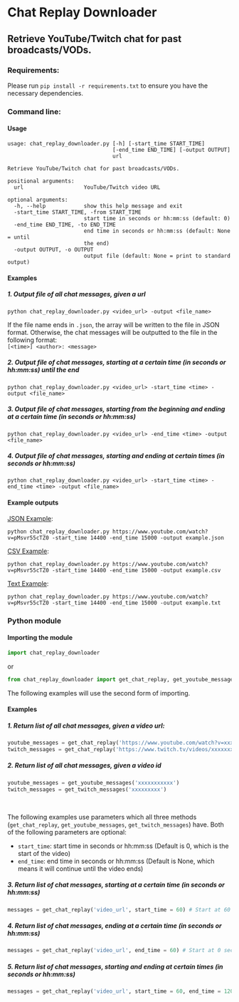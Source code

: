 # Chat Replay Downloader
## Retrieve YouTube/Twitch chat for past broadcasts/VODs.

### Requirements:
Please run `pip install -r requirements.txt` to ensure you have the necessary dependencies.

### Command line:
#### Usage
```
usage: chat_replay_downloader.py [-h] [-start_time START_TIME]
                                 [-end_time END_TIME] [-output OUTPUT]
                                 url

Retrieve YouTube/Twitch chat for past broadcasts/VODs.

positional arguments:
  url                   YouTube/Twitch video URL

optional arguments:
  -h, --help            show this help message and exit
  -start_time START_TIME, -from START_TIME
                        start time in seconds or hh:mm:ss (default: 0)
  -end_time END_TIME, -to END_TIME
                        end time in seconds or hh:mm:ss (default: None = until
                        the end)
  -output OUTPUT, -o OUTPUT
                        output file (default: None = print to standard output)
```

#### Examples
##### 1. Output file of all chat messages, given a url
```
python chat_replay_downloader.py <video_url> -output <file_name>
```


If the file name ends in `.json`, the array will be written to the file in JSON format. Otherwise, the chat messages will be outputted to the file in the following format:\
`[<time>] <author>: <message>`

##### 2. Output file of chat messages, starting at a certain time (in seconds or hh:mm:ss) until the end
```
python chat_replay_downloader.py <video_url> -start_time <time> -output <file_name>
```

##### 3. Output file of chat messages, starting from the beginning and ending at a certain time (in seconds or hh:mm:ss)
```
python chat_replay_downloader.py <video_url> -end_time <time> -output <file_name>
```

##### 4. Output file of chat messages, starting and ending at certain times (in seconds or hh:mm:ss)
```
python chat_replay_downloader.py <video_url> -start_time <time> -end_time <time> -output <file_name>
```

#### Example outputs
[JSON Example](examples/example.json):
```
python chat_replay_downloader.py https://www.youtube.com/watch?v=pMsvr55cTZ0 -start_time 14400 -end_time 15000 -output example.json
```

[CSV Example](examples/example.csv):
```
python chat_replay_downloader.py https://www.youtube.com/watch?v=pMsvr55cTZ0 -start_time 14400 -end_time 15000 -output example.csv
```

[Text Example](examples/example.txt):
```
python chat_replay_downloader.py https://www.youtube.com/watch?v=pMsvr55cTZ0 -start_time 14400 -end_time 15000 -output example.txt
```

### Python module

#### Importing the module

```python
import chat_replay_downloader
```
or

```python
from chat_replay_downloader import get_chat_replay, get_youtube_messages, get_twitch_messages
```
The following examples will use the second form of importing.

#### Examples
##### 1. Return list of all chat messages, given a video url:
```python
youtube_messages = get_chat_replay('https://www.youtube.com/watch?v=xxxxxxxxxxx')
twitch_messages = get_chat_replay('https://www.twitch.tv/videos/xxxxxxxxx')
```

##### 2. Return list of all chat messages, given a video id
```python
youtube_messages = get_youtube_messages('xxxxxxxxxxx')
twitch_messages = get_twitch_messages('xxxxxxxxx')
```
<br/>

The following examples use parameters which all three methods (`get_chat_replay`, `get_youtube_messages`, `get_twitch_messages`) have. Both of the following parameters are optional:
* `start_time`: start time in seconds or hh:mm:ss (Default is 0, which is the start of the video)
* `end_time`: end time in seconds or hh:mm:ss (Default is None, which means it will continue until the video ends)

##### 3. Return list of chat messages, starting at a certain time (in seconds or hh:mm:ss)
```python
messages = get_chat_replay('video_url', start_time = 60) # Start at 60 seconds and continue until the end
```

##### 4. Return list of chat messages, ending at a certain time (in seconds or hh:mm:ss)
```python
messages = get_chat_replay('video_url', end_time = 60) # Start at 0 seconds (beginning) and end at 60 seconds
```

##### 5. Return list of chat messages, starting and ending at certain times (in seconds or hh:mm:ss)
```python
messages = get_chat_replay('video_url', start_time = 60, end_time = 120) # Start at 60 seconds and end at 120 seconds
```
